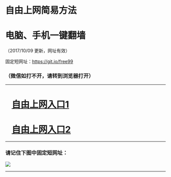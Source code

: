 ﻿# 自由上网简易方法

# 电脑、手机一键翻墙

（2017/10/09 更新，网址有效）

固定短网址：https://git.io/free99

### （微信如打不开，请转到浏览器打开）


***





# &nbsp;&nbsp; <a href="http://ft444912347.fwq-tz-1001.info/fwqtz01.html?t=1009001330 " target="_blank">自由上网入口1</a>
# &nbsp;&nbsp; <a href="http://ft1108816201.fwq-tz-1002.info/fwqtz02.html?t=100900126811 " target="_blank">自由上网入口2</a>
***

### 请记住下图中固定短网址：

<img src="https://s3-us-west-2.amazonaws.com/fwq-1001/yjfq-20170905okok.png" /> 


***

